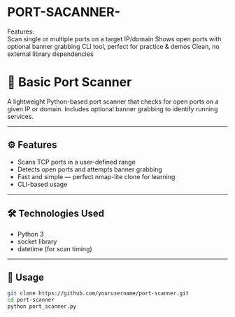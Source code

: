 # PORT-SACANNER-
Features:  
Scan single or multiple ports on a target IP/domain
Shows open ports with optional banner grabbing
CLI tool, perfect for practice & demos
Clean, no external library dependencies

# 🔎 Basic Port Scanner

A lightweight Python-based port scanner that checks for open ports on a given IP or domain. Includes optional banner grabbing to identify running services.

---

## ⚙️ Features

- Scans TCP ports in a user-defined range
- Detects open ports and attempts banner grabbing
- Fast and simple — perfect nmap-lite clone for learning
- CLI-based usage

---

## 🛠️ Technologies Used

- Python 3
- socket library
- datetime (for scan timing)

---

## 🚀 Usage

```bash
git clone https://github.com/yourusername/port-scanner.git
cd port-scanner
python port_scanner.py
